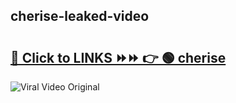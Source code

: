 
 ## cherise-leaked-video 

# <h2><a href="https://clipsfans.com/cherise&ref=git">🔗 Click to LINKS ⏩⏩ 👉 🟢 cherise </a></h2>

<a href="https://clipsfans.com/cherise&ref=git" rel="nofollow" data-target="animated-image.originalLink"><img src="https://i.ibb.co.com/xMMVF88/686577567.gif" alt="Viral Video Original" style="max-width: 100%; display: inline-block;" data-target="animated-image.originalImage"></a>
